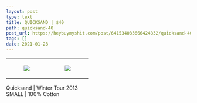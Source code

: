 ```yaml
---
layout: post
type: text
title: QUICKSAND | $40
path: quicksand-40
post_url: https://heybuymyshit.com/post/641534033666424832/quicksand-40
tags: []
date: 2021-01-28
---
```




<table style="width:100%;"><tr><td style="vertical-align:top;">
      <figure class="tmblr-full" data-orig-height="2048" data-orig-width="1365" data-orig-src="https://concertshirts.netlify.app/shirts/0271/0271-01.jpg"><img src="https://64.media.tumblr.com/e9efa97e32b2c94f57b1e4c41a09f25b/98a955ac87ffb088-92/s540x810/b5ca3af3f18c2d1f3fee9c18fa5aaae9260be15b.jpg" data-orig-height="2048" data-orig-width="1365" data-orig-src="https://concertshirts.netlify.app/shirts/0271/0271-01.jpg"/></figure></td>
    <td style="vertical-align:top;">
      <figure class="tmblr-full" data-orig-height="2048" data-orig-width="1365" data-orig-src="https://concertshirts.netlify.app/shirts/0271/0271-02.jpg"><img src="https://64.media.tumblr.com/821d17144448743e56bf39fd7bab2d29/98a955ac87ffb088-be/s540x810/334c7274b5a41975928051fba5e1ba3f008d9bec.jpg" data-orig-height="2048" data-orig-width="1365" data-orig-src="https://concertshirts.netlify.app/shirts/0271/0271-02.jpg"/></figure></td>
  </tr></table><p>
  Quicksand | Winter Tour 2013<br/>SMALL | 100% Cotton
</p>
